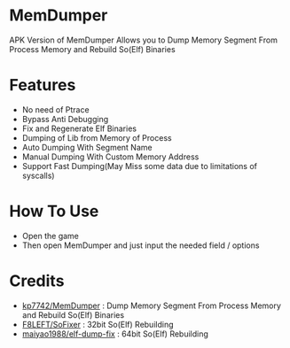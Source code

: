 # MemDumper
APK Version of MemDumper Allows you to Dump Memory Segment From Process Memory and Rebuild So(Elf) Binaries
# Features
* No need of Ptrace
* Bypass Anti Debugging
* Fix and Regenerate Elf Binaries
* Dumping of Lib from Memory of Process
* Auto Dumping With Segment Name
* Manual Dumping With Custom Memory Address
* Support Fast Dumping(May Miss some data due to limitations of syscalls)
# How To Use
* Open the game
* Then open MemDumper and just input the needed field / options
# Credits
* [kp7742/MemDumper](https://github.com/kp7742/MemDumper) : Dump Memory Segment From Process Memory and Rebuild So(Elf) Binaries
* [F8LEFT/SoFixer](https://github.com/F8LEFT/SoFixer) : 32bit So(Elf) Rebuilding
* [maiyao1988/elf-dump-fix](https://github.com/maiyao1988/elf-dump-fix) : 64bit So(Elf) Rebuilding
